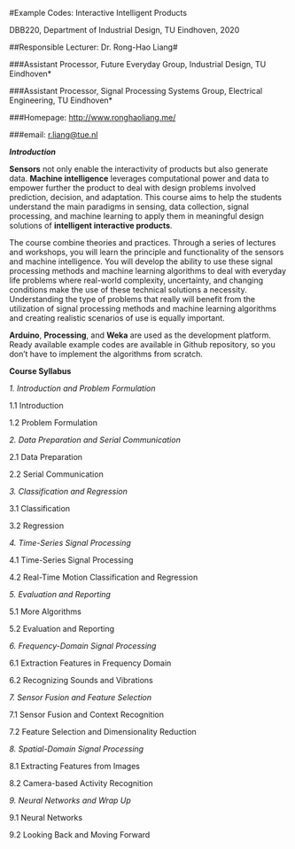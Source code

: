 #Example Codes: Interactive Intelligent Products

DBB220, Department of Industrial Design, TU Eindhoven, 2020

##Responsible Lecturer: Dr. Rong-Hao Liang#

###Assistant Processor, Future Everyday Group, Industrial Design, TU Eindhoven*

###Assistant Processor, Signal Processing Systems Group, Electrical Engineering, TU Eindhoven*

###Homepage: http://www.ronghaoliang.me/

###email: r.liang@tue.nl


***Introduction***

**Sensors** not only enable the interactivity of products but also generate data. **Machine intelligence** leverages computational power and data to empower further the product to deal with design problems involved prediction, decision, and adaptation. This course aims to help the students understand the main paradigms in sensing, data collection, signal processing, and machine learning to apply them in meaningful design solutions of **intelligent interactive products**.

The course combine theories and practices. Through a series of lectures and workshops, you will learn the principle and functionality of the sensors and machine intelligence. You will develop the ability to use these signal processing methods and machine learning algorithms to deal with everyday life problems where real-world complexity, uncertainty, and changing conditions make the use of these technical solutions a necessity. Understanding the type of problems that really will benefit from the utilization of signal processing methods and machine learning algorithms and creating realistic scenarios of use is equally important.

**Arduino**, **Processing**, and **Weka** are used as the development platform. Ready available example codes are available in Github repository, so you don’t have to implement the algorithms from scratch.

**Course Syllabus**

*1. Introduction and Problem Formulation*

1.1 Introduction 

1.2 Problem Formulation


*2. Data Preparation and Serial Communication*

2.1 Data Preparation

2.2 Serial Communication


*3. Classification and Regression*

3.1 Classification

3.2 Regression


*4. Time-Series Signal Processing*

4.1 Time-Series Signal Processing

4.2 Real-Time Motion Classification and Regression


*5. Evaluation and Reporting*

5.1 More Algorithms

5.2 Evaluation and Reporting


*6. Frequency-Domain Signal Processing*

6.1 Extraction Features in Frequency Domain

6.2 Recognizing Sounds and Vibrations


*7. Sensor Fusion and Feature Selection*

7.1 Sensor Fusion and Context Recognition

7.2 Feature Selection and Dimensionality Reduction


*8. Spatial-Domain Signal Processing*

8.1 Extracting Features from Images

8.2 Camera-based Activity Recognition


*9. Neural Networks and Wrap Up*

9.1 Neural Networks

9.2 Looking Back and Moving Forward

